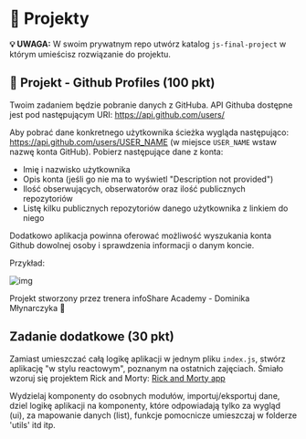 # 🎉 Projekty

**💡 UWAGA:** W swoim prywatnym repo utwórz katalog `js-final-project` w którym umieścisz rozwiązanie do projektu.

## 🎉 Projekt - Github Profiles **(100 pkt)**

Twoim zadaniem będzie pobranie danych z GitHuba. API Githuba dostępne jest pod następującym URI: https://api.github.com/users/

Aby pobrać dane konkretnego użytkownika ścieżka wygląda następująco: https://api.github.com/users/USER_NAME (w miejsce `USER_NAME` wstaw nazwę konta GitHub). Pobierz następujące dane z konta:

- Imię i nazwisko użytkownika
- Opis konta (jeśli go nie ma to wyświetl "Description not provided")
- Ilość obserwujących, obserwatorów oraz ilość publicznych repozytoriów
- Listę kilku publicznych repozytoriów danego użytkownika z linkiem do niego

Dodatkowo aplikacja powinna oferować możliwość wyszukania konta Github dowolnej osoby i sprawdzenia informacji o danym koncie.

Przykład:

![img](./github-profiles.gif)

Projekt stworzony przez trenera infoShare Academy - Dominika Młynarczyka 👏

## Zadanie dodatkowe **(30 pkt)**

Zamiast umieszczać całą logikę aplikacji w jednym pliku `index.js`, stwórz aplikację "w stylu reactowym", poznanym na ostatnich zajęciach. Śmiało wzoruj się projektem Rick and Morty:
[Rick and Morty app](https://github.com/infoshareacademy/jfdzr9-project-javascript/tree/main/javascript-modules)

Wydzielaj komponenty do osobnych modułów, importuj/eksportuj dane, dziel logikę aplikacji na komponenty, które odpowiadają tylko za wygląd (ui), za mapowanie danych (list), funkcje pomocnicze umieszczaj w folderze 'utils' itd itp.
